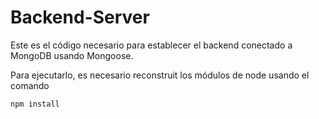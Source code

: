# Backend-Server

Este es el código necesario para establecer el backend conectado a MongoDB usando Mongoose.

Para ejecutarlo, es necesario reconstruit los módulos de node usando el comando

```
npm install
```